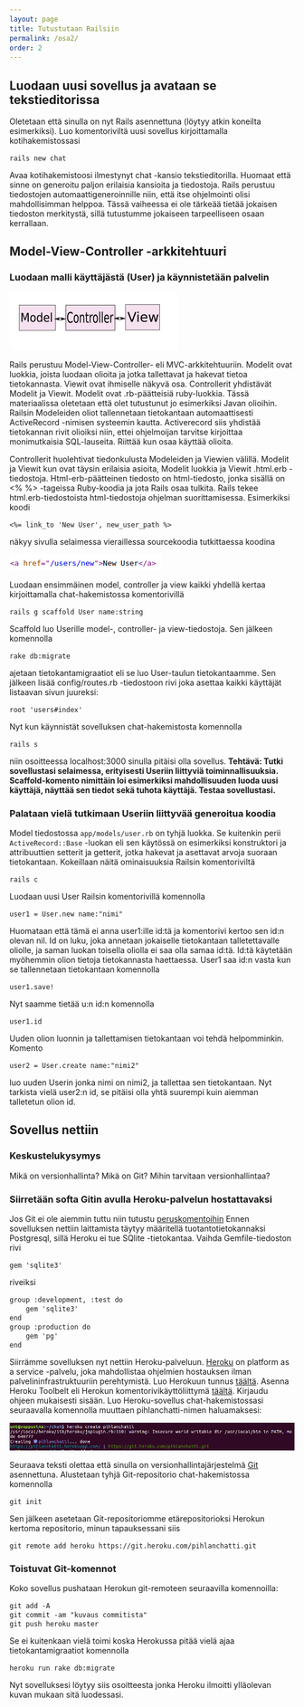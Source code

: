 ```yaml
---
layout: page
title: Tutustutaan Railsiin
permalink: /osa2/
order: 2
---
```


## Luodaan uusi sovellus ja avataan se tekstieditorissa

Oletetaan että sinulla on nyt Rails asennettuna (löytyy atkin koneilta
esimerkiksi). Luo komentoriviltä uusi sovellus kirjoittamalla
kotihakemistossasi

    rails new chat

Avaa kotihakemistoosi ilmestynyt chat -kansio tekstieditorilla. Huomaat että sinne on
generoitu paljon erilaisia kansioita ja tiedostoja. Rails perustuu
tiedostojen automaattigeneroinnille niin, että itse ohjelmointi olisi
mahdollisimman helppoa. Tässä vaiheessa ei ole tärkeää tietää jokaisen
tiedoston merkitystä, sillä tutustumme jokaiseen tarpeelliseen osaan
kerrallaan.

## Model-View-Controller -arkkitehtuuri

### Luodaan malli käyttäjästä (User) ja käynnistetään palvelin

![](/img/toinenkuva.png)

Rails perustuu Model-View-Controller- eli MVC-arkkitehtuuriin. Modelit
ovat luokkia, joista luodaan olioita ja jotka tallettavat ja hakevat
tietoa tietokannasta. Viewit ovat ihmiselle näkyvä osa. Controllerit
yhdistävät Modelit ja Viewit. Modelit ovat .rb-päätteisiä
ruby-luokkia.  Tässä materiaalissa oletetaan että olet tutustunut jo
esimerkiksi Javan olioihin. Railsin Modeleiden oliot tallennetaan
tietokantaan automaattisesti ActiveRecord -nimisen systeemin
kautta. Activerecord siis yhdistää tietokannan rivit olioiksi niin,
ettei ohjelmoijan tarvitse kirjoittaa monimutkaisia
SQL-lauseita. Riittää kun osaa käyttää olioita.

Controllerit huolehtivat tiedonkulusta Modeleiden ja Viewien välillä.
Modelit ja Viewit kun ovat täysin erilaisia asioita, Modelit luokkia
ja Viewit .html.erb -tiedostoja. Html-erb-päätteinen tiedosto on
html-tiedosto, jonka sisällä on &lt;% %&gt; -tageissa Ruby-koodia ja
jota Rails osaa tulkita. Rails tekee html.erb-tiedostoista
html-tiedostoja ohjelman suorittamisessa. Esimerkiksi koodi

    <%= link_to 'New User', new_user_path %>

näkyy sivulla selaimessa vieraillessa sourcekoodia tutkittaessa
koodina

![](/img/linkkikoodi.png)

Luodaan ensimmäinen model, controller ja view kaikki yhdellä kertaa
kirjoittamalla chat-hakemistossa komentorivillä

    rails g scaffold User name:string

Scaffold luo Userille model-, controller- ja view-tiedostoja. Sen
jälkeen komennolla

    rake db:migrate

ajetaan tietokantamigraatiot eli se luo User-taulun
tietokantaamme. Sen jälkeen lisää config/routes.rb -tiedostoon rivi
joka asettaa kaikki käyttäjät listaavan sivun juureksi:

    root 'users#index'

Nyt kun käynnistät sovelluksen chat-hakemistosta komennolla

    rails s

niin osoitteessa localhost:3000 sinulla pitäisi olla sovellus.
**Tehtävä: Tutki sovellustasi selaimessa, erityisesti Useriin
liittyviä toiminnallisuuksia. Scaffold-komento nimittäin loi
esimerkiksi mahdollisuuden luoda uusi käyttäjä, näyttää sen tiedot
sekä tuhota käyttäjä. Testaa sovellustasi.**

### Palataan vielä tutkimaan Useriin liittyvää generoitua koodia

Model tiedostossa `app/models/user.rb` on tyhjä luokka. Se kuitenkin perii
`ActiveRecord::Base` -luokan eli sen käytössä on esimerkiksi konstruktori
ja attribuuttien setterit ja getterit, jotka hakevat ja asettavat arvoja
suoraan tietokantaan. Kokeillaan näitä ominaisuuksia Railsin
komentoriviltä

    rails c

Luodaan uusi User Railsin komentorivillä komennolla

    user1 = User.new name:"nimi"

Huomataan että tämä ei anna user1:ille id:tä ja komentorivi kertoo sen
id:n olevan nil. Id on luku, joka annetaan jokaiselle tietokantaan
talletettavalle oliolle, ja saman luokan toisella oliolla ei saa olla
samaa id:tä. Id:tä käytetään myöhemmin olion tietoja tietokannasta
haettaessa. User1 saa id:n vasta kun se tallennetaan tietokantaan
komennolla

    user1.save!

Nyt saamme tietää u:n id:n komennolla

    user1.id

Uuden olion luonnin ja tallettamisen tietokantaan voi tehdä
helpomminkin. Komento

    user2 = User.create name:"nimi2"

luo uuden Userin jonka nimi on nimi2, ja tallettaa sen tietokantaan. Nyt
tarkista vielä user2:n id, se pitäisi olla yhtä suurempi kuin aiemman
talletetun olion id.

## Sovellus nettiin

### Keskustelukysymys

Mikä on versionhallinta? Mikä on Git? Mihin tarvitaan versionhallintaa?

### Siirretään softa Gitin avulla Heroku-palvelun hostattavaksi

Jos Git ei ole aiemmin tuttu niin tutustu
[peruskomentoihin](https://confluence.atlassian.com/bitbucketserver/basic-git-commands-776639767.html)
Ennen sovelluksen nettiin laittamista täytyy määritellä
tuotantotietokannaksi Postgresql, sillä Heroku ei tue SQlite
-tietokantaa. Vaihda Gemfile-tiedoston rivi

    gem 'sqlite3'

riveiksi

    group :development, :test do
        gem 'sqlite3'
    end
    group :production do
        gem 'pg'
    end

Siirrämme sovelluksen nyt nettiin Heroku-palveluun. [Heroku](https://en.wikipedia.org/wiki/Heroku) on platform as a service -palvelu, joka mahdollistaa ohjelmien hostauksen ilman palvelininfrastruktuuriin perehtymistä. Luo Herokuun
tunnus [täältä](https://signup.heroku.com/). Asenna Heroku Toolbelt
eli Herokun komentorivikäyttöliittymä
[täältä](https://toolbelt.heroku.com/).  Kirjaudu ohjeen mukaisesti
sisään. Luo Heroku-sovellus chat-hakemistossasi seuraavalla komennolla
muuttaen pihlanchatti-nimen haluamaksesi:

![](/img/herokucreate.png)

Seuraava teksti olettaa että sinulla on versionhallintajärjestelmä
[Git](https://git-scm.com/) asennettuna. Alustetaan tyhjä
Git-repositorio chat-hakemistossa komennolla

    git init

Sen jälkeen asetetaan Git-repositoriomme etärepositorioksi Herokun
kertoma repositorio, minun tapauksessani siis

    git remote add heroku https://git.heroku.com/pihlanchatti.git

### Toistuvat Git-komennot

Koko sovellus pushataan Herokun git-remoteen seuraavilla komennoilla:

    git add -A
    git commit -am "kuvaus commitista"
    git push heroku master

Se ei kuitenkaan vielä toimi koska Herokussa pitää vielä ajaa
tietokantamigraatiot komennolla

    heroku run rake db:migrate

Nyt sovelluksesi löytyy siis osoitteesta jonka Heroku ilmoitti
ylläolevan kuvan mukaan sitä luodessasi.
